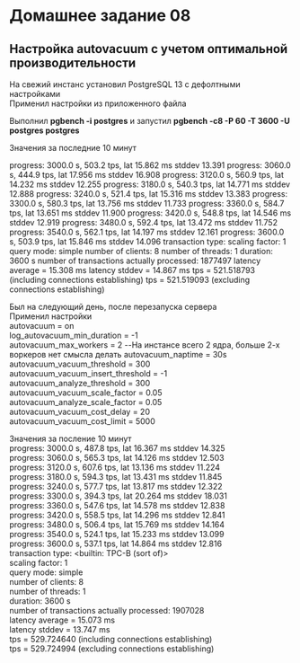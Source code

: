 # Домашнее задание 08  
## Настройка autovacuum с учетом оптимальной производительности  

На свежий инстанс установил PostgreSQL 13 с дефолтными настройками  
Применил настройки из приложенного файла  

Выполнил **pgbench -i postgres** и запустил **pgbench -c8 -P 60 -T 3600 -U postgres postgres**  

Значения за последние 10 минут  

<dev>
progress: 3000.0 s, 503.2 tps, lat 15.862 ms stddev 13.391  
progress: 3060.0 s, 444.9 tps, lat 17.956 ms stddev 16.908  
progress: 3120.0 s, 560.9 tps, lat 14.232 ms stddev 12.255  
progress: 3180.0 s, 540.3 tps, lat 14.771 ms stddev 12.888  
progress: 3240.0 s, 521.4 tps, lat 15.316 ms stddev 13.383  
progress: 3300.0 s, 580.3 tps, lat 13.756 ms stddev 11.733  
progress: 3360.0 s, 584.7 tps, lat 13.651 ms stddev 11.900  
progress: 3420.0 s, 548.8 tps, lat 14.546 ms stddev 12.919  
progress: 3480.0 s, 592.4 tps, lat 13.472 ms stddev 11.752  
progress: 3540.0 s, 562.1 tps, lat 14.197 ms stddev 12.161  
progress: 3600.0 s, 503.9 tps, lat 15.846 ms stddev 14.096  
transaction type: <builtin: TPC-B (sort of)>  
scaling factor: 1  
query mode: simple  
number of clients: 8  
number of threads: 1  
duration: 3600 s  
number of transactions actually processed: 1877497  
latency average = 15.308 ms  
latency stddev = 14.867 ms  
tps = 521.518793 (including connections establishing)  
tps = 521.519093 (excluding connections establishing)  
</dev>

Был на следующий день, после перезапуска сервера  
Применил настройки  
<dev>
autovacuum = on  
log_autovacuum_min_duration = -1  
autovacuum_max_workers = 2  --На инстансе всего 2 ядра, больше 2-х воркеров нет смысла делать
autovacuum_naptime = 30s  
autovacuum_vacuum_threshold = 300  
autovacuum_vacuum_insert_threshold = -1  
autovacuum_analyze_threshold = 300  
autovacuum_vacuum_scale_factor = 0.05  
autovacuum_analyze_scale_factor = 0.05  
autovacuum_vacuum_cost_delay = 20  
autovacuum_vacuum_cost_limit = 5000  
</dev>

Значения за посление 10 минут  
<dev>
progress: 3000.0 s, 487.8 tps, lat 16.367 ms stddev 14.325  
progress: 3060.0 s, 565.3 tps, lat 14.126 ms stddev 12.503  
progress: 3120.0 s, 607.6 tps, lat 13.136 ms stddev 11.224  
progress: 3180.0 s, 594.3 tps, lat 13.431 ms stddev 11.845  
progress: 3240.0 s, 577.7 tps, lat 13.817 ms stddev 12.322  
progress: 3300.0 s, 394.3 tps, lat 20.264 ms stddev 18.031  
progress: 3360.0 s, 547.6 tps, lat 14.578 ms stddev 12.838  
progress: 3420.0 s, 558.5 tps, lat 14.296 ms stddev 12.841  
progress: 3480.0 s, 506.4 tps, lat 15.769 ms stddev 14.164  
progress: 3540.0 s, 524.1 tps, lat 15.233 ms stddev 13.099  
progress: 3600.0 s, 537.1 tps, lat 14.864 ms stddev 12.816  
transaction type: <builtin: TPC-B (sort of)>  
scaling factor: 1  
query mode: simple  
number of clients: 8  
number of threads: 1  
duration: 3600 s  
number of transactions actually processed: 1907028  
latency average = 15.073 ms  
latency stddev = 13.747 ms  
tps = 529.724640 (including connections establishing)  
tps = 529.724994 (excluding connections establishing) 
</dev>